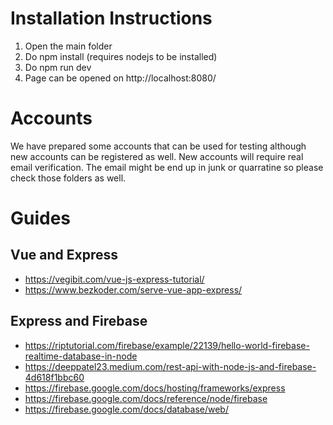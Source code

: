 # Installation Instructions 
1) Open the main folder
2) Do npm install (requires nodejs to be installed)
3) Do npm run dev
4) Page can be opened on http://localhost:8080/ 

# Accounts
We have prepared some accounts that can be used for testing although new accounts can be registered as well. 
New accounts will require real email verification. The email might be end up in junk or quarratine so please check those folders as well.





# Guides

## Vue and Express
- https://vegibit.com/vue-js-express-tutorial/
- https://www.bezkoder.com/serve-vue-app-express/

## Express and Firebase
- https://riptutorial.com/firebase/example/22139/hello-world-firebase-realtime-database-in-node
- https://deeppatel23.medium.com/rest-api-with-node-js-and-firebase-4d618f1bbc60
-  https://firebase.google.com/docs/hosting/frameworks/express
- https://firebase.google.com/docs/reference/node/firebase
- https://firebase.google.com/docs/database/web/
